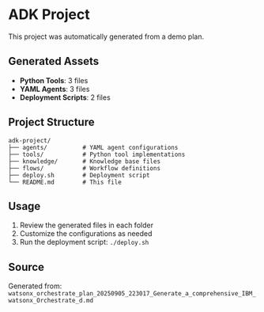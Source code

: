 # ADK Project

This project was automatically generated from a demo plan.

## Generated Assets

- **Python Tools**: 3 files
- **YAML Agents**: 3 files
- **Deployment Scripts**: 2 files

## Project Structure

```
adk-project/
├── agents/          # YAML agent configurations
├── tools/           # Python tool implementations
├── knowledge/       # Knowledge base files
├── flows/           # Workflow definitions
├── deploy.sh        # Deployment script
└── README.md        # This file
```

## Usage

1. Review the generated files in each folder
2. Customize the configurations as needed
3. Run the deployment script: `./deploy.sh`

## Source

Generated from: `watsonx_orchestrate_plan_20250905_223017_Generate_a_comprehensive_IBM_watsonx_Orchestrate_d.md`
